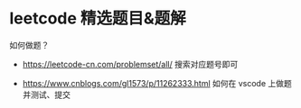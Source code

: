 # leetcode 精选题目&题解

如何做题？

- https://leetcode-cn.com/problemset/all/ 搜索对应题号即可

- https://www.cnblogs.com/gl1573/p/11262333.html 如何在 vscode 上做题并测试、提交



